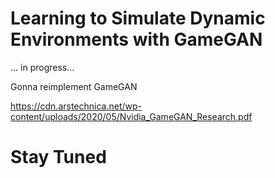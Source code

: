 # Learning to Simulate Dynamic Environments with GameGAN

... in progress...

Gonna reimplement GameGAN

https://cdn.arstechnica.net/wp-content/uploads/2020/05/Nvidia_GameGAN_Research.pdf

# Stay Tuned